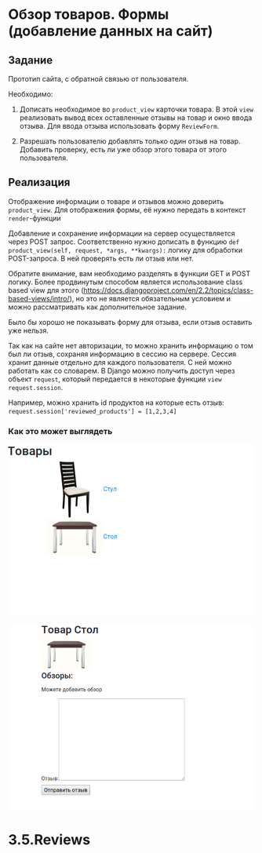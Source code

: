 # Обзор товаров. Формы (добавление данных на сайт)

## Задание

Прототип сайта, с обратной связью от пользователя.

Необходимо:
1) Дописать необходимое во `product_view` карточки товара. 
В этой `view` реализовать вывод всех оставленные отзывы на товар и окно ввода отзыва.
Для ввода отзыва использовать форму `ReviewForm`.

2) Разрешать пользователю добавлять только один отзыв на товар.
Добавить проверку, есть ли уже обзор этого товара от этого пользователя.


## Реализация

Отображение информации о товаре и отзывов можно доверить `product_view`.
Для отображения формы, её нужно передать в контекст `render`-функции

Добавление и сохранение информации на сервер осуществляется через POST запрос.
Соответственно нужно дописать в функцию `def product_view(self, request, *args, **kwargs):` логику для обработки POST-запроса.
В ней проверять есть ли отзыв или нет.

Обратите внимание, вам необходимо разделять в функции GET и POST логику. Более продвинутым способом является использование class based view для этого (https://docs.djangoproject.com/en/2.2/topics/class-based-views/intro/), но это не является обязательным условием и можно рассматривать как дополнительное задание.

Было бы хорошо не показывать форму для отзыва, если отзыв оставить уже нельзя.

Так как на сайте нет авторизации, то можно хранить информацию о том был ли отзыв, сохраняя информацию в сессию на сервере.
Сессия хранит данные отдельно для каждого пользователя. С ней можно работать как со словарем. 
В Django можно получить доступ через объект `request`, который передается в некоторые функции `view` `request.session`.

Например, можно хранить id продуктов на которые есть отзыв:
`request.session['reviewed_products'] = [1,2,3,4]`


### Как это может выглядеть

![Каталог со всеми товарами](./docs/list.png)

![Страница товара с отзывами](./docs/product.png)
# 3.5.Reviews
